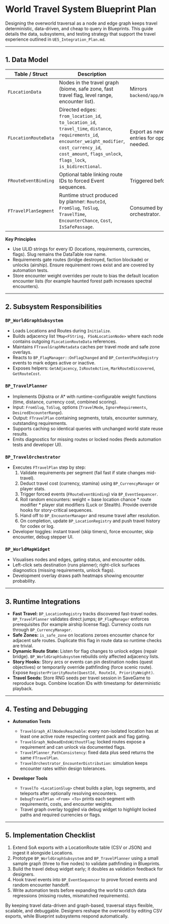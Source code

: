 # World Travel System Blueprint Plan

Designing the overworld traversal as a node and edge graph keeps travel deterministic, data-driven, and cheap to query in Blueprints. This guide details the data, subsystems, and testing strategy that support the travel experience outlined in `UE5_Integration_Plan.md`.

---

## 1. Data Model
| Table / Struct | Description | Notes |
| --- | --- | --- |
| `FLocationData` | Nodes in the travel graph (biome, safe zone, fast travel flag, level range, encounter list). | Mirrors `backend/app/models/m_locations.py`. |
| `FLocationRouteData` | Directed edges: `from_location_id`, `to_location_id`, `travel_time`, `distance`, `requirements_id`, `encounter_weight_modifier`, `cost_currency_id`, `cost_amount`, `flags_unlock`, `flags_lock`, `is_bidirectional`. | Export as new DataTable; duplicate entries for opposite direction if needed. |
| `FRouteEventBinding` | Optional table linking route IDs to forced Event sequences. | Triggered before random rolls. |
| `FTravelPlanSegment` | Runtime struct produced by planner: `RouteId`, `FromSlug`, `ToSlug`, `TravelTime`, `EncounterChance`, `Cost`, `IsSafePassage`. | Consumed by travel UI and orchestrator. |

**Key Principles**
- Use ULID strings for every ID (locations, requirements, currencies, flags). Slug remains the DataTable row name.
- Requirements gate routes (bridge destroyed, faction blockade) or unlocks (airship). Ensure requirement rows exist and are covered by automation tests.
- Store encounter weight overrides per route to bias the default location encounter lists (for example haunted forest path increases spectral encounters).

---

## 2. Subsystem Responsibilities
### `BP_WorldGraphSubsystem`
- Loads Locations and Routes during `Initialize`.
- Builds adjacency list `TMap<FString, FSoALocationNode>` where each node contains outgoing `FLocationRouteData` references.
- Maintains `FTravelGraphMetadata` caches per travel mode and safe zone overlays.
- Reacts to `BP_FlagManager::OnFlagChanged` and `BP_ContentPackRegistry` events to mark edges active or inactive.
- Exposes helpers: `GetAdjacency`, `IsRouteActive`, `MarkRouteDiscovered`, `GetRouteCost`.

### `BP_TravelPlanner`
- Implements Dijkstra or A* with runtime-configurable weight functions (time, distance, currency cost, combined scoring).
- Input: `FromSlug`, `ToSlug`, options (`TravelMode`, `IgnoreRequirements`, `DesiredEncounterRange`).
- Output: `FTravelPlan` containing segments, totals, encounter summary, outstanding requirements.
- Supports caching so identical queries with unchanged world state reuse results.
- Emits diagnostics for missing routes or locked nodes (feeds automation tests and developer UI).

### `BP_TravelOrchestrator`
- Executes `FTravelPlan` step by step:
  1. Validate requirements per segment (fail fast if state changes mid-travel).
  2. Deduct travel cost (currency, stamina) using `BP_CurrencyManager` or player stats.
  3. Trigger forced events (`FRouteEventBinding`) via `BP_EventSequencer`.
  4. Roll random encounters: weight = base location chance * route modifier * player stat modifiers (Luck or Stealth). Provide override hooks for story-critical sequences.
  5. Hand off to `BP_EncounterManager` and resume travel after resolution.
  6. On completion, update `BP_LocationRegistry` and push travel history for codex or log.
- Developer toggles: instant travel (skip timers), force encounter, skip encounter, debug stepper UI.

### `BP_WorldMapWidget`
- Visualises nodes and edges, gating status, and encounter odds.
- Left-click sets destination (runs planner); right-click surfaces diagnostics (missing requirements, unlock flags).
- Development overlay draws path heatmaps showing encounter probability.

---

## 3. Runtime Integrations
- **Fast Travel:** `BP_LocationRegistry` tracks discovered fast-travel nodes. `BP_TravelPlanner` validates direct jumps; `BP_FlagManager` enforces prerequisites (for example airship license flag). Currency costs run through `BP_CurrencyManager`.
- **Safe Zones:** `is_safe_zone` on locations zeroes encounter chance for adjacent safe routes. Duplicate this flag in route data so runtime checks are trivial.
- **Dynamic Route State:** Listen for flag changes to unlock edges (repair bridge). `BP_WorldGraphSubsystem` rebuilds only affected adjacency lists.
- **Story Hooks:** Story arcs or events can pin destination nodes (quest objectives) or temporarily override pathfinding (force scenic route). Expose `RegisterPriorityRoute(QuestId, RouteId, PriorityWeight)`.
- **Travel Seeds:** Store RNG seeds per travel session in SaveGame to reproduce bugs. Combine location IDs with timestamp for deterministic playback.

---

## 4. Testing and Debugging
- **Automation Tests**
  - `TravelGraph_AllNodesReachable`: every non-isolated location has at least one active route respecting content pack and flag gating.
  - `TravelGraph_NoDeadEndsWithoutFlag`: locked routes expose a requirement and can unlock via documented flags.
  - `TravelPlanner_PathConsistency`: fixed data plus seed returns the same `FTravelPlan`.
  - `TravelOrchestrator_EncounterDistribution`: simulation keeps encounter rates within design tolerances.

- **Developer Tools**
  - `TravelTo <LocationSlug>` cheat builds a plan, logs segments, and teleports after optionally resolving encounters.
  - `DebugTravelPlan <From> <To>` prints each segment with requirements, costs, and encounter weights.
  - Travel graph overlay toggled via debug widget to highlight locked paths and required currencies or flags.

---

## 5. Implementation Checklist
1. Extend SoA exports with a LocationRoute table (CSV or JSON) and ingest it alongside Locations.
2. Prototype `BP_WorldGraphSubsystem` and `BP_TravelPlanner` using a small sample graph (three to five nodes) to validate pathfinding in Blueprints.
3. Build the travel debug widget early; it doubles as validation feedback for designers.
4. Hook travel events into `BP_EventSequencer` to prove forced events and random encounter handoff.
5. Write automation tests before expanding the world to catch data regressions (missing routes, mismatched requirements).

By keeping travel data-driven and graph-based, traversal stays flexible, scalable, and debuggable. Designers reshape the overworld by editing CSV exports, while Blueprint subsystems respond automatically.

